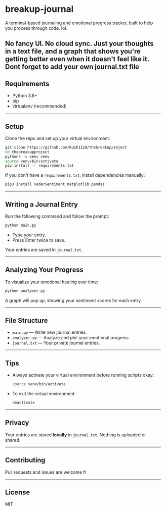 # breakup-journal

A terminal-based journaling and emotional progress tracker, built to help you process through code. lol.

No fancy UI. No cloud sync. Just your thoughts in a text file, and a graph that shows you're getting better  even when it doesn't feel like it.
Dont forget to add your own journal.txt file
---

## Requirements

- Python 3.8+
- pip
- virtualenv (recommended)

---

##  Setup

Clone the repo and set up your virtual environment:

```bash
git clone https://github.com/Rush1120/thebreakupproject
cd thebreakupproject
python3 -m venv venv
source venv/bin/activate
pip install -r requirements.txt
```

If you don't have a `requirements.txt`, install dependencies manually:

```bash
pip3 install vaderSentiment matplotlib pandas
```

---

##  Writing a Journal Entry

Run the following command and follow the prompt:

```bash
python main.py
```

- Type your entry.  
- Press Enter twice to save.

Your entries are saved in `journal.txt`.

---

##  Analyzing Your Progress

To visualize your emotional healing over time:

```bash
python analyzer.py
```

A graph will pop up, showing your sentiment scores for each entry

---

## File Structure

- `main.py` — Write new journal entries.
- `analyzer.py` — Analyze and plot your emotional progress.
- `journal.txt` — Your private journal entries.

---

## Tips

- Always activate your virtual environment before running scripts okay:
  ```bash
  source venv/bin/activate
  ```
- To exit the virtual environment:
  ```bash
  deactivate
  ```

---

## Privacy

Your entries are stored **locally** in `journal.txt`. Nothing is uploaded or shared.

---

##  Contributing

Pull requests and issues are welcome fr

---

## License

MIT
